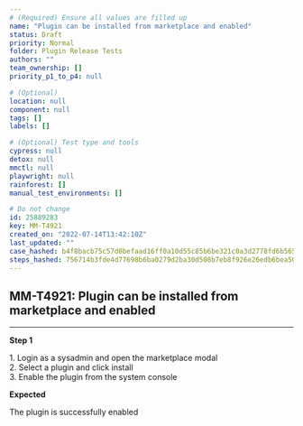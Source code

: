 ```yaml
---
# (Required) Ensure all values are filled up
name: "Plugin can be installed from marketplace and enabled"
status: Draft
priority: Normal
folder: Plugin Release Tests
authors: ""
team_ownership: []
priority_p1_to_p4: null

# (Optional)
location: null
component: null
tags: []
labels: []

# (Optional) Test type and tools
cypress: null
detox: null
mmctl: null
playwright: null
rainforest: []
manual_test_environments: []

# Do not change
id: 25889283
key: MM-T4921
created_on: "2022-07-14T13:42:10Z"
last_updated: ""
case_hashed: b4f8bacb75c57d0befaad16ff0a10d55c85b6be321c0a3d2778fd6b565017e4eff70af3fb6cb83ab6b4c16f41f33077d
steps_hashed: 756714b3fde4d77698b6ba0279d2ba30d508b7eb8f926e26edb6bea50a88f11863caa9b2321e3730f1ec7c226002e97c
---
```


<!-- (Auto-generated) Based on frontmatter's "key" and "name" -->

## MM-T4921: Plugin can be installed from marketplace and enabled

---

**Step 1**

1\. Login as a sysadmin and open the marketplace modal\
2\. Select a plugin and click install\
3\. Enable the plugin from the system console

**Expected**

The plugin is successfully enabled
